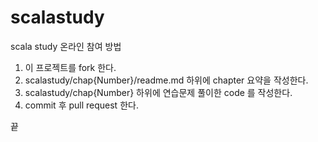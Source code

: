 # scalastudy

scala study 온라인 참여 방법

1. 이 프로젝트를 fork 한다.
2. scalastudy/chap{Number}/readme.md 하위에 chapter 요약을 작성한다.
3. scalastudy/chap{Number} 하위에 연습문제 풀이한 code 를 작성한다.
4. commit 후 pull request 한다.

끝

